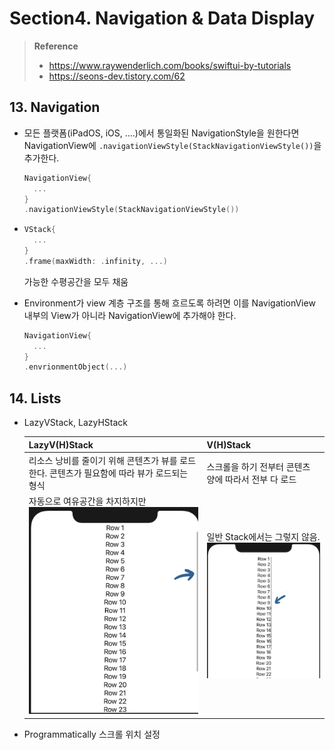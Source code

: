 # Section4. Navigation & Data Display

> **Reference**
>
> * https://www.raywenderlich.com/books/swiftui-by-tutorials
> * https://seons-dev.tistory.com/62

## 13. Navigation

* 모든 플랫폼(iPadOS, iOS, ....)에서 통일화된 NavigationStyle을 원한다면 NavigationView에 `.navigationViewStyle(StackNavigationViewStyle())`을 추가한다.

  ```swift
  NavigationView{
    ...
  }
  .navigationViewStyle(StackNavigationViewStyle())
  ```

* ```swift
  VStack{
    ...
  }
  .frame(maxWidth: .infinity, ...)
  ```

  가능한 수평공간을 모두 채움

* Environment가  view 계층 구조를 통해 흐르도록 하려면 이를 NavigationView 내부의 View가 아니라 NavigationView에 추가해야 한다.

  ```swift
  NavigationView{
  	...  
  }
  .envrionmentObject(...)
  ```


## 14. Lists

* LazyVStack, LazyHStack

  | LazyV(H)Stack                                                | V(H)Stack                                                    |
  | ------------------------------------------------------------ | ------------------------------------------------------------ |
  | 리소스 낭비를 줄이기 위해 콘텐츠가 뷰를 로드한다. 콘텐츠가 필요함에 따라 뷰가 로드되는 형식 | 스크롤을 하기 전부터 콘텐츠 양에 따라서 전부 다 로드         |
  | 자동으로 여유공간을 차지하지만<br /><img src="Section4.Navigation&DataDisplay.assets/image-20220228144503157.png" alt="image-20220228144503157" style="zoom:50%;" /> | 일반 Stack에서는 그렇지 않음.<br /><img src="Section4.Navigation&DataDisplay.assets/image-20220228144519212.png" alt="image-20220228144519212" style="zoom:50%;" /> |

* Programmatically 스크롤 위치 설정

  